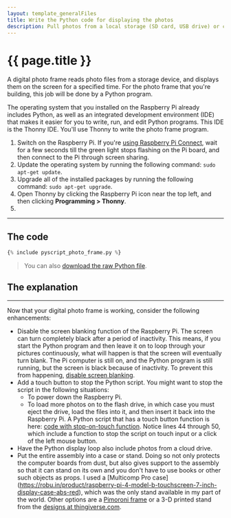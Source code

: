 ```yaml
---
layout: template_generalFiles
title: Write the Python code for displaying the photos
description: Pull photos from a local storage (SD card, USB drive) or cloud storage, and display them with a time lag on a Raspberry Pi 3B+.
---
```


# {{ page.title }}

A digital photo frame reads photo files from a storage device, and displays them on the screen for a specified time. For the photo frame that you're building, this job will be done by a Python program.

The operating system that you installed on the Raspberry Pi already includes Python, as well as an integrated development environment (IDE) that makes it easier for you to write, run, and edit Python programs. This IDE is the Thonny IDE. You'll use Thonny to write the photo frame program.

1.  Switch on the Raspberry Pi. If you're [using Raspberry Pi Connect](pi_piconnect.md), wait for a few seconds till the green light stops flashing on the Pi board, and then connect to the Pi through screen sharing.
1.  Update the operating system by running the following command: `sudo apt-get update`.
1.  Upgrade all of the installed packages by running the following command: `sudo apt-get upgrade`.
1.  Open Thonny by clicking the Raspberry Pi icon near the top left, and then clicking **Programming > Thonny**.
1.   

<hr/>

## The code

```python
{% include pyscript_photo_frame.py %}
```

> You can also [download the raw Python file](https://raw.githubusercontent.com/AninditaBasu/pi-projects/refs/heads/main/_includes/pyscript_photo_frame.py).

## The explanation


<hr/>

Now that your digital photo frame is working, consider the following enhancements:

-  Disable the screen blanking function of the Raspberry Pi. The screen can turn completely black after a period of inactivity. This means, if you start the Python program and then leave it on to loop through your pictures continuously, what will happen is that the screen will eventually turn blank. The Pi computer is still on, and the Python program is still running, but the screen is black because of inactivity. To prevent this from happening, [disable screen blanking](https://raspberrytips.com/disable-sleep-mode-raspberry-pi/).
-  Add a touch button to stop the Python script. You might want to stop the script in the following situations:
    -  To power down the Raspberry Pi.
	-  To load more photos on to the flash drive, in which case you must eject the drive, load the files into it, and then insert it back into the Raspberry Pi.
  A Python script that has a touch button function is here: [code with stop-on-touch function](https://raw.githubusercontent.com/AninditaBasu/pi-projects/refs/heads/main/_includes/pyscript_photo_frame_touch_stop.py). Notice lines 44 through 50, which include a function to stop the script on touch input or a click of the left mouse button.
-  Have the Python display loop also include photos from a cloud drive.
-  Put the entire assembly into a case or stand. Doing so not only protects the computer boards from dust, but also gives support to the assembly so that it can stand on its own and you don't have to use books or other such objects as props. I used a [Multicomp Pro case] (https://robu.in/product/raspberry-pi-4-model-b-touchscreen-7-inch-display-case-abs-red), which was the only stand available in my part of the world. Other options are a [Pimoroni frame](https://shop.pimoroni.com/products/pibow-frame-for-raspberry-pi-touch-display-2?variant=53514322968955) or a 3-D printed stand from the [designs at thingiverse.com](https://www.thingiverse.com/search?q=raspberry+touchscreen+display&page=1).


